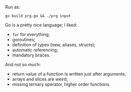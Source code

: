 Run as:
```
go build prg.go && ./prg input
```

Go is a pretty nice language; I liked:

* `for` for everything;
* goroutines;
* definition of types (new, aliases, structs);
* automatic referencing;
* mandatory braces.

And not so much:

* return value of a function is written just after arguments;
* arrays and slices are weird;
* missing ternary operator, higher order functions.
